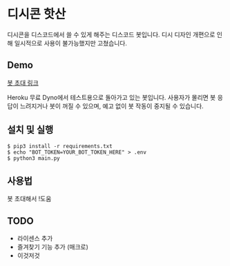 # 디시콘 핫산
디시콘을 디스코드에서 쓸 수 있게 해주는 디스코드 봇입니다.
디시 디자인 개편으로 인해 일시적으로 사용이 불가능했지만 고쳤습니다.

## Demo
[봇 초대 링크](https://discordapp.com/oauth2/authorize?&client_id=464437182887886850&scope=bot&permissions=101376)

Heroku 무료 Dyno에서 테스트용으로 돌아가고 있는 봇입니다. 사용자가 몰리면 봇 응답이 느려지거나 봇이 꺼질 수 있으며, 예고 없이 봇 작동이 중지될 수 있습니다. 

## 설치 및 실행
```
$ pip3 install -r requirements.txt
$ echo "BOT_TOKEN=YOUR_BOT_TOKEN_HERE" > .env
$ python3 main.py
```

## 사용법
봇 초대해서 !도움


## TODO
* 라이센스 추가
* 즐겨찾기 기능 추가 (매크로)
* 이것저것
